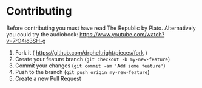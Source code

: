 # Contributing

Before contributing you must have read The Republic by Plato. Alternatively you could try the audiobook: https://www.youtube.com/watch?v=7rO4io3SH-g

1. Fork it ( https://github.com/drpheltright/pieces/fork )
2. Create your feature branch (`git checkout -b my-new-feature`)
3. Commit your changes (`git commit -am 'Add some feature'`)
4. Push to the branch (`git push origin my-new-feature`)
5. Create a new Pull Request
